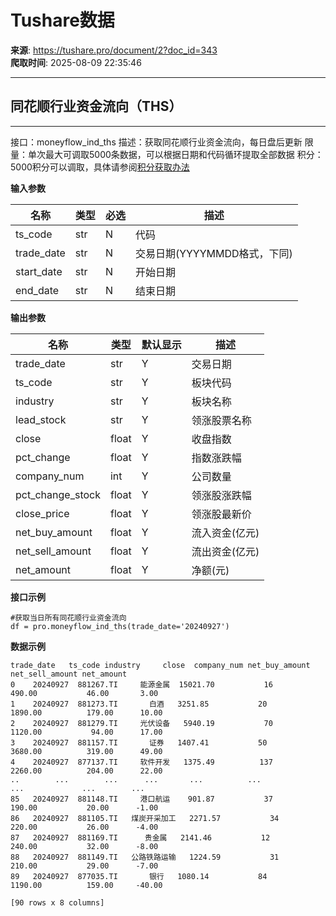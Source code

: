 # Tushare数据

**来源**: https://tushare.pro/document/2?doc_id=343  
**爬取时间**: 2025-08-09 22:35:46

---

## 同花顺行业资金流向（THS）

---

接口：moneyflow\_ind\_ths
描述：获取同花顺行业资金流向，每日盘后更新
限量：单次最大可调取5000条数据，可以根据日期和代码循环提取全部数据
积分：5000积分可以调取，具体请参阅[积分获取办法](https://tushare.pro/document/1?doc_id=13)

**输入参数**

| 名称 | 类型 | 必选 | 描述 |
| --- | --- | --- | --- |
| ts\_code | str | N | 代码 |
| trade\_date | str | N | 交易日期(YYYYMMDD格式，下同) |
| start\_date | str | N | 开始日期 |
| end\_date | str | N | 结束日期 |

**输出参数**

| 名称 | 类型 | 默认显示 | 描述 |
| --- | --- | --- | --- |
| trade\_date | str | Y | 交易日期 |
| ts\_code | str | Y | 板块代码 |
| industry | str | Y | 板块名称 |
| lead\_stock | str | Y | 领涨股票名称 |
| close | float | Y | 收盘指数 |
| pct\_change | float | Y | 指数涨跌幅 |
| company\_num | int | Y | 公司数量 |
| pct\_change\_stock | float | Y | 领涨股涨跌幅 |
| close\_price | float | Y | 领涨股最新价 |
| net\_buy\_amount | float | Y | 流入资金(亿元) |
| net\_sell\_amount | float | Y | 流出资金(亿元) |
| net\_amount | float | Y | 净额(元) |

**接口示例**

```
#获取当日所有同花顺行业资金流向
df = pro.moneyflow_ind_ths(trade_date='20240927')
```

**数据示例**

```
trade_date   ts_code industry     close  company_num net_buy_amount net_sell_amount net_amount
0    20240927  881267.TI     能源金属  15021.70           16         490.00           46.00       3.00
1    20240927  881273.TI       白酒   3251.85           20        1890.00          179.00      10.00
2    20240927  881279.TI     光伏设备   5940.19           70        1120.00           94.00      17.00
3    20240927  881157.TI       证券   1407.41           50        3680.00          319.00      49.00
4    20240927  877137.TI     软件开发   1375.49          137        2260.00          204.00      22.00
..        ...        ...      ...       ...          ...            ...             ...        ...
85   20240927  881148.TI     港口航运    901.87           37         190.00           20.00      -1.00
86   20240927  881105.TI   煤炭开采加工   2271.57           34         220.00           26.00      -4.00
87   20240927  881169.TI      贵金属   2141.46           12         240.00           32.00      -8.00
88   20240927  881149.TI   公路铁路运输   1224.59           31         210.00           29.00      -7.00
89   20240927  877035.TI       银行   1080.14           84        1190.00          159.00     -40.00

[90 rows x 8 columns]
```
